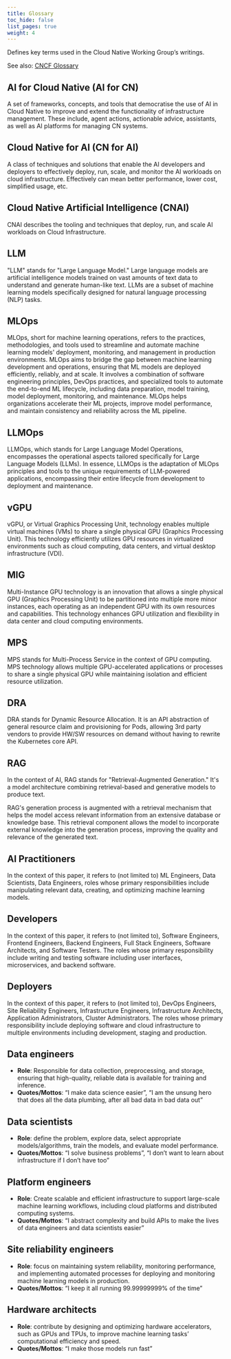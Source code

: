 ```yaml
---
title: Glossary
toc_hide: false
list_pages: true
weight: 4
---
```


Defines key terms used in the Cloud Native Working Group’s writings.

See also: [CNCF Glossary](https://glossary.cncf.io/)

## AI for Cloud Native (AI for CN)

A set of frameworks, concepts, and tools that democratise the use of AI in Cloud Native to improve and extend the functionality of infrastructure management. These include, agent actions, actionable advice, assistants, as well as AI platforms for managing CN systems.

## Cloud Native for AI (CN for AI)

A class of techniques and solutions that enable the AI developers and deployers to effectively deploy, run, scale, and monitor the AI workloads on cloud infrastructure. Effectively can mean better performance, lower cost, simplified usage, etc. 

## Cloud Native Artificial Intelligence (CNAI)

CNAI describes the tooling and techniques that deploy, run, and scale AI workloads on Cloud Infrastructure.

## LLM

 "LLM" stands for "Large Language Model." Large language models are artificial intelligence models trained on vast amounts of text data to understand and generate human-like text. LLMs are a subset of machine learning models specifically designed for natural language processing (NLP) tasks.

## MLOps

MLOps, short for machine learning operations, refers to the practices, methodologies, and tools used to streamline and automate machine learning models' deployment, monitoring, and management in production environments. MLOps aims to bridge the gap between machine learning development and operations, ensuring that ML models are deployed efficiently, reliably, and at scale. It involves a combination of software engineering principles, DevOps practices, and specialized tools to automate the end-to-end ML lifecycle, including data preparation, model training, model deployment, monitoring, and maintenance. MLOps helps organizations accelerate their ML projects, improve model performance, and maintain consistency and reliability across the ML pipeline.

## LLMOps

LLMOps, which stands for Large Language Model Operations, encompasses the operational aspects tailored specifically for Large Language Models (LLMs). In essence, LLMOps is the adaptation of MLOps principles and tools to the unique requirements of LLM-powered applications, encompassing their entire lifecycle from development to deployment and maintenance.

## vGPU

vGPU, or Virtual Graphics Processing Unit, technology enables multiple virtual machines (VMs) to share a single physical GPU (Graphics Processing Unit). This technology efficiently utilizes GPU resources in virtualized environments such as cloud computing, data centers, and virtual desktop infrastructure (VDI).

## MIG

Multi-Instance GPU technology is an innovation that allows a single physical GPU (Graphics Processing Unit) to be partitioned into multiple more minor instances, each operating as an independent GPU with its own resources and capabilities. This technology enhances GPU utilization and flexibility in data center and cloud computing environments.

## MPS

MPS stands for Multi-Process Service in the context of GPU computing. MPS technology allows multiple GPU-accelerated applications or processes to share a single physical GPU while maintaining isolation and efficient resource utilization.

## DRA

DRA stands for Dynamic Resource Allocation. It is an API abstraction of general resource claim and provisioning for Pods, allowing 3rd party vendors to provide HW/SW resources on demand without having to rewrite the Kubernetes core API.

## RAG

In the context of AI, RAG stands for "Retrieval-Augmented Generation." It's a model architecture combining retrieval-based and generative models to produce text.

RAG's generation process is augmented with a retrieval mechanism that helps the model access relevant information from an extensive database or knowledge base. This retrieval component allows the model to incorporate external knowledge into the generation process, improving the quality and relevance of the generated text.

## AI Practitioners

In the context of this paper, it refers to (not limited to) ML Engineers, Data Scientists, Data Engineers, roles whose primary responsibilities include manipulating relevant data, creating, and optimizing machine learning models.

## Developers

In the context of this paper, it refers to (not limited to), Software Engineers, Frontend Engineers, Backend Engineers, Full Stack Engineers, Software Architects, and Software Testers. The roles whose primary responsibility include writing and testing software including user interfaces, microservices, and backend software.

## Deployers

In the context of this paper, it refers to (not limited to), DevOps Engineers, Site Reliability Engineers, Infrastructure Engineers, Infrastructure Architects, Application Administrators, Cluster Administrators. The roles whose primary responsibility include deploying software and cloud infrastructure to multiple environments including development, staging and production.

## Data engineers

- **Role**: Responsible for data collection, preprocessing, and storage, ensuring that high-quality, reliable data is available for training and inference.
- **Quotes/Mottos**: “I make data science easier”, “I am the unsung hero that does all the data plumbing, after all bad data in bad data out”

## Data scientists

- **Role**: define the problem, explore data, select appropriate models/algorithms, train the models, and evaluate model performance.
- **Quotes/Mottos**: “I solve business problems”, “I don’t want to learn about infrastructure if I don’t have too”

## Platform engineers

- **Role**: Create scalable and efficient infrastructure to support large-scale machine learning workflows, including cloud platforms and distributed computing systems.
- **Quotes/Mottos**: “I abstract complexity and build APIs to make the lives of data engineers and data scientists easier”

## Site reliability engineers

- **Role**: focus on maintaining system reliability, monitoring performance, and implementing automated processes for deploying and monitoring machine learning models in production.
- **Quotes/Mottos**: “I keep it all running 99.99999999% of the time”

## Hardware architects

- **Role**: contribute by designing and optimizing hardware accelerators, such as GPUs and TPUs, to improve machine learning tasks’ computational efficiency and speed.
- **Quotes/Mottos**: “I make those models run fast”
